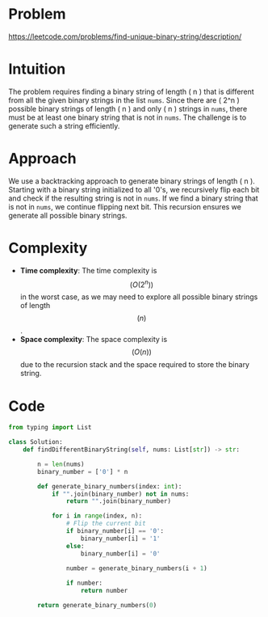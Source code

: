 
# Problem
https://leetcode.com/problems/find-unique-binary-string/description/

# Intuition
The problem requires finding a binary string of length \( n \) that is different from all the given binary strings in the list `nums`. Since there are \( 2^n \) possible binary strings of length \( n \) and only \( n \) strings in `nums`, there must be at least one binary string that is not in `nums`. The challenge is to generate such a string efficiently.

# Approach
We use a backtracking approach to generate binary strings of length \( n \). Starting with a binary string initialized to all '0's, we recursively flip each bit and check if the resulting string is not in `nums`. If we find a binary string that is not in `nums`, we continue flipping next bit. This recursion ensures we generate all possible binary strings.
# Complexity
- **Time complexity**: The time complexity is $$( O(2^n) )$$ in the worst case, as we may need to explore all possible binary strings of length $$( n )$$.
- **Space complexity**: The space complexity is $$( O(n) )$$ due to the recursion stack and the space required to store the binary string.

# Code
```python
from typing import List

class Solution:
    def findDifferentBinaryString(self, nums: List[str]) -> str:

        n = len(nums)
        binary_number = ['0'] * n

        def generate_binary_numbers(index: int):
            if "".join(binary_number) not in nums:
                return "".join(binary_number)

            for i in range(index, n):
                # Flip the current bit
                if binary_number[i] == '0':
                    binary_number[i] = '1'
                else:
                    binary_number[i] = '0'
                
                number = generate_binary_numbers(i + 1)

                if number:
                    return number

        return generate_binary_numbers(0)
